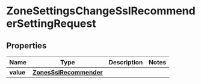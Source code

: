 

# ZoneSettingsChangeSslRecommenderSettingRequest


## Properties

| Name | Type | Description | Notes |
|------------ | ------------- | ------------- | -------------|
|**value** | [**ZonesSslRecommender**](ZonesSslRecommender.md) |  |  |



